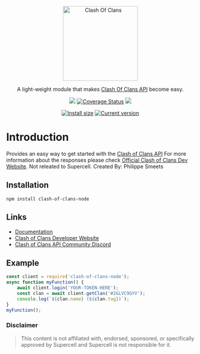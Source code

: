 <div align="center">
 <img src="https://1000logos.net/wp-content/uploads/2021/02/Clash-of-Clans-logo.png" height="200px"  alt="Clash Of Clans"/>
 <br>
 <p>A light-weight module that makes <a href="https://developer.clashofclans.com/">Clash Of Clans API</a> become easy.</p>
 <a href=""><img src="https://app.travis-ci.com/Knightplayzz/clash-of-clans.svg?branch=main"></a>
 <a href='https://coveralls.io/github/Knightplayzz/clash-of-clans?branch=main'><img src='https://coveralls.io/repos/github/Knightplayzz/clash-of-clans/badge.svg?branch=main' alt='Coverage Status' /></a>
 <a href="https://www.npmjs.com/package/clash-of-clans-node"><img src="https://img.shields.io/npm/dt/clash-of-clans-node.svg?maxAge=3600"></a>

<a href="https://www.npmjs.com/package/clash-of-clans-node"><img src="https://img.shields.io/npm/v/clash-of-clans-node" alt="Install size"></a>
 <a href="https://packagephobia.now.sh/result?p=clash-of-clans-node"><img src="https://badgen.net/packagephobia/install/clash-of-clans-node" alt="Current version"></a>
 </div>

# Introduction

Provides an easy way to get started with the [Clash of Clans API](https://developer.clashofclans.com)
For more information about the responses please check [Official Clash of Clans Dev Website](https://developer.clashofclans.com/api-docs/index.html). Not releated to Supercell.
Created By: Philippe Smeets

## Installation

`npm install clash-of-clans-node`

## Links

- [Documentation](https://github.com/Knightplayzz/clash-of-clans/blob/main/documentation.md)
- [Clash of Clans Developer Website](https://developer.clashofclans.com/)
- [Clash of Clans API Community Discord](https://discord.gg/Eaja7gJ)

## Example

```javascript
const client = require('clash-of-clans-node');
async function myFunction() {
    await client.login('YOUR-TOKEN-HERE');
    const clan = await client.getClan('#2GLVC9GYV');
    console.log(`${clan.name} (${clan.tag})`);
}
myFunction();
```

### Disclaimer

> This content is not affiliated with, endorsed, sponsored, or specifically approved by Supercell and Supercell is not responsible for it.
